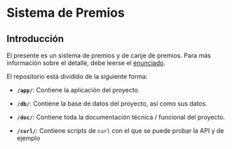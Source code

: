 # Sistema de Premios

## Introducción

El presente es un sistema de premios y de canje de premios. Para más información
sobre el detalle, debe leerse el [enunciado](enunciado.md).

El repositorio está dividido de la siguiente forma:

- **`/app/`**: Contiene la aplicación del proyecto

- **`/db/`**: Contiene la base de datos del proyecto, así como sus datos.

- **`/doc/`**: Contiene toda la documentación técnica / funcional del proyecto.

- **`/curl/`**: Contiene scripts de `curl` con el que se puede probar la API y de ejemplo


